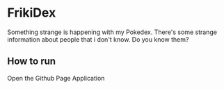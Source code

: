 # FrikiDex
Something strange is happening with my Pokedex. There's some strange information about people that i don't know. Do you know them?

## How to run
Open the Github Page Application
